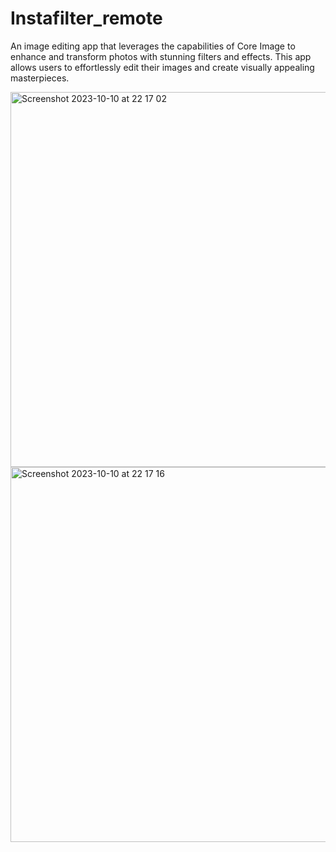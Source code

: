 # Instafilter_remote
An image editing app that leverages the capabilities of Core Image to enhance and transform photos with stunning filters and effects. This app allows users to effortlessly edit their images and create visually appealing masterpieces.

<img height="600" alt="Screenshot 2023-10-10 at 22 17 02" src="https://github.com/yugasamuel/Instafilter_remote/assets/128349047/796fc541-4118-4be7-9687-6792ad391a4a">
<img height="600" alt="Screenshot 2023-10-10 at 22 17 16" src="https://github.com/yugasamuel/Instafilter_remote/assets/128349047/07d1f8ea-a08c-40ad-ba45-166c6c3edc22">
